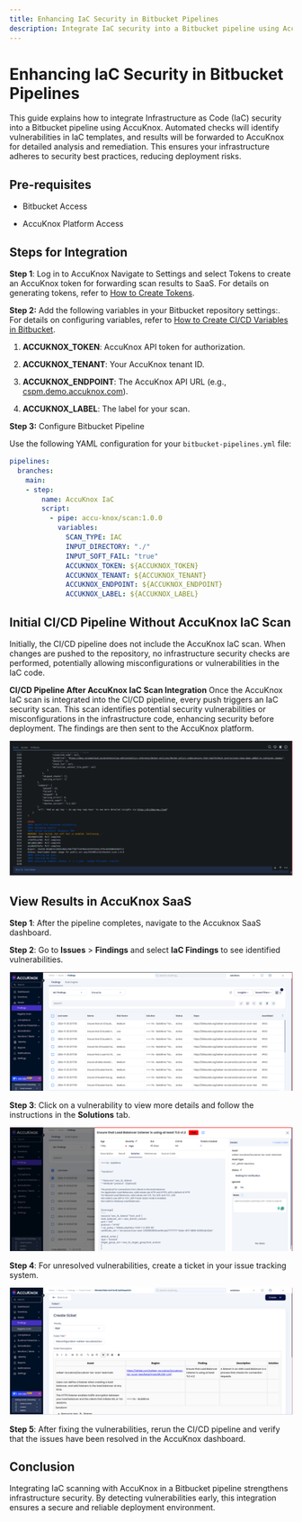 ```yaml
---
title: Enhancing IaC Security in Bitbucket Pipelines
description: Integrate IaC security into a Bitbucket pipeline using AccuKnox. Automated checks will identify vulnerabilities in IaC templates, and results will be forwarded to AccuKnox for detailed analysis and remediation.
---
```



# Enhancing IaC Security in Bitbucket Pipelines

This guide explains how to integrate Infrastructure as Code (IaC) security into a Bitbucket pipeline using AccuKnox. Automated checks will identify vulnerabilities in IaC templates, and results will be forwarded to AccuKnox for detailed analysis and remediation. This ensures your infrastructure adheres to security best practices, reducing deployment risks.

## **Pre-requisites**

- Bitbucket Access

- AccuKnox Platform Access

## Steps for Integration

**Step 1**: Log in to AccuKnox Navigate to Settings and select Tokens to create an AccuKnox token for forwarding scan results to SaaS. For details on generating tokens, refer to [How to Create Tokens](https://help.accuknox.com/how-to/how-to-create-tokens/?h=token "https://help.accuknox.com/how-to/how-to-create-tokens/?h=token").

**Step 2:** Add the following variables in your Bitbucket repository settings:. For details on configuring variables, refer to [How to Create CI/CD Variables in Bitbucket](https://support.atlassian.com/bitbucket-cloud/docs/variables-and-secrets/ "https://support.atlassian.com/bitbucket-cloud/docs/variables-and-secrets/").

1. **ACCUKNOX_TOKEN**: AccuKnox API token for authorization.

2. **ACCUKNOX_TENANT**: Your AccuKnox tenant ID.

3. **ACCUKNOX_ENDPOINT**: The AccuKnox API URL (e.g., [cspm.demo.accuknox.com](http://cspm.demo.accuknox.com/ "http://cspm.demo.accuknox.com")).

4. **ACCUKNOX_LABEL**: The label for your scan.

**Step 3:** Configure Bitbucket Pipeline

Use the following YAML configuration for your `bitbucket-pipelines.yml` file:

```yaml
pipelines:
  branches:
    main:
    - step:
        name: AccuKnox IaC
        script:
          - pipe: accu-knox/scan:1.0.0
            variables:
              SCAN_TYPE: IAC
              INPUT_DIRECTORY: "./"
              INPUT_SOFT_FAIL: "true"
              ACCUKNOX_TOKEN: ${ACCUKNOX_TOKEN}
              ACCUKNOX_TENANT: ${ACCUKNOX_TENANT}
              ACCUKNOX_ENDPOINT: ${ACCUKNOX_ENDPOINT}
              ACCUKNOX_LABEL: ${ACCUKNOX_LABEL}
```

## **Initial CI/CD Pipeline Without AccuKnox IaC Scan**

Initially, the CI/CD pipeline does not include the AccuKnox IaC scan. When changes are pushed to the repository, no infrastructure security checks are performed, potentially allowing misconfigurations or vulnerabilities in the IaC code.

**CI/CD Pipeline After AccuKnox IaC Scan Integration**
Once the AccuKnox IaC scan is integrated into the CI/CD pipeline, every push triggers an IaC security scan. This scan identifies potential security vulnerabilities or misconfigurations in the infrastructure code, enhancing security before deployment. The findings are then sent to the AccuKnox platform.

![image-20241209-112242.png](./images/bitbucket-iac-scan/1.png)

## **View Results in AccuKnox SaaS**

**Step 1**: After the pipeline completes, navigate to the Accuknox SaaS dashboard.

**Step 2**: Go to **Issues** > **Findings** and select **IaC Findings** to see identified vulnerabilities.

![image-20241126-034937.png](./images/bitbucket-iac-scan/2.png)

**Step 3**: Click on a vulnerability to view more details and follow the instructions in the **Solutions** tab.

![image-20241122-041403.png](./images/bitbucket-iac-scan/3.png)

**Step 4**: For unresolved vulnerabilities, create a ticket in your issue tracking system.

![image-20241126-040429.png](./images/bitbucket-iac-scan/4.png)

**Step 5**: After fixing the vulnerabilities, rerun the CI/CD pipeline and verify that the issues have been resolved in the AccuKnox dashboard.

## **Conclusion**

Integrating IaC scanning with AccuKnox in a Bitbucket pipeline strengthens infrastructure security. By detecting vulnerabilities early, this integration ensures a secure and reliable deployment environment.
